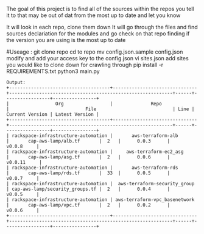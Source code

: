 The goal of this project is to find all of the sources within the repos you tell it to that may be out of dat from the most up to date and let you know


It will look in each repo, clone them down
It will go through the files and find sources declariation for the modules and go check on that repo finding if the version you are using is the most up to date

#Useage :
git clone repo
cd to repo
mv config.json.sample config.json
modify and add your access key to the config.json
vi sites.json
add sites you would like to clone down for crawling through
pip install -r REQUIREMENTS.txt
python3 main.py


```
Output:
+-------------------------------------+-------------------------------+------------------------------------------------------------+------+-----------------+----------------+
|                 Org                 |              Repo             |                            File                            | Line | Current Version | Latest Version |
+-------------------------------------+-------------------------------+------------------------------------------------------------+------+-----------------+----------------+
| rackspace-infrastructure-automation |       aws-terraform-alb       |       cap-aws-lamp/alb.tf       |  2   |      0.0.3      |     v0.0.8     |
| rackspace-infrastructure-automation |     aws-terraform-ec2_asg     |       cap-aws-lamp/asg.tf       |  2   |      0.0.6      |    v0.0.11     |
| rackspace-infrastructure-automation |       aws-terraform-rds       |       cap-aws-lamp/rds.tf       |  33  |      0.0.5      |     v0.0.7     |
| rackspace-infrastructure-automation |  aws-terraform-security_group | cap-aws-lamp/security_groups.tf |  2   |      0.0.4      |     v0.0.5     |
| rackspace-infrastructure-automation | aws-terraform-vpc_basenetwork |       cap-aws-lamp/vpc.tf       |  2   |      0.0.2      |     v0.0.6     |
+-------------------------------------+-------------------------------+------------------------------------------------------------+------+-----------------+----------------+
```